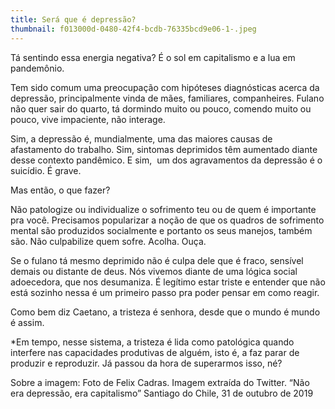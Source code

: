 ```yaml
---
title: Será que é depressão?
thumbnail: f013000d-0480-42f4-bcdb-76335bcd9e06-1-.jpeg
---
```

<!--StartFragment-->

Tá sentindo essa energia negativa? É o sol em capitalismo e a lua em pandemônio.



Tem sido comum uma preocupação com hipóteses diagnósticas acerca da depressão, principalmente vinda de mães, familiares, companheires. Fulano não quer sair do quarto, tá dormindo muito ou pouco, comendo muito ou pouco, vive impaciente, não interage.



Sim, a depressão é, mundialmente, uma das maiores causas de afastamento do trabalho. Sim, sintomas deprimidos têm aumentado diante desse contexto pandêmico. E sim,  um dos agravamentos da depressão é o suicídio. É grave. 



Mas então, o que fazer?



Não patologize ou individualize o sofrimento teu ou de quem é importante pra você. Precisamos popularizar a noção de que os quadros de sofrimento mental são produzidos socialmente e portanto os seus manejos, também são. Não culpabilize quem sofre. Acolha. Ouça. 



Se o fulano tá mesmo deprimido não é culpa dele que é fraco, sensível demais ou distante de deus. Nós vivemos diante de uma lógica social adoecedora, que nos desumaniza. É legítimo estar triste e entender que não está sozinho nessa é um primeiro passo pra poder pensar em como reagir.  



Como bem diz Caetano, a tristeza é senhora, desde que o mundo é mundo é assim. 



\*Em tempo, nesse sistema, a tristeza é lida como patológica quando interfere nas capacidades produtivas de alguém, isto é, a faz parar de produzir e reproduzir. Já passou da hora de superarmos isso, né?



Sobre a imagem: Foto de Felix Cadras. Imagem extraída do Twitter. “Não era depressão, era capitalismo” Santiago do Chile, 31 de outubro de 2019



<!--EndFragment-->